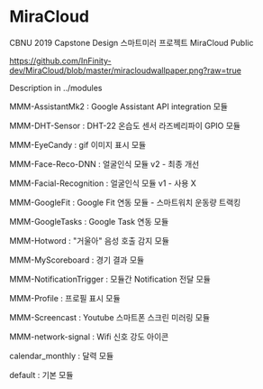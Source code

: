 # MiraCloud
CBNU 2019 Capstone Design 스마트미러 프로젝트 MiraCloud Public

https://github.com/InFinity-dev/MiraCloud/blob/master/miracloudwallpaper.png?raw=true

Description in ../modules 

MMM-AssistantMk2 : Google Assistant API integration 모듈

MMM-DHT-Sensor : DHT-22 온습도 센서 라즈베리파이 GPIO 모듈

MMM-EyeCandy : gif 이미지 표시 모듈

MMM-Face-Reco-DNN : 얼굴인식 모듈 v2 - 최종 개선

MMM-Facial-Recognition : 얼굴인식 모듈 v1 - 사용 X

MMM-GoogleFit : Google Fit 연동 모듈 - 스마트워치 운동량 트랙킹

MMM-GoogleTasks : Google Task 연동 모듈

MMM-Hotword : "거울아" 음성 호출 감지 모듈

MMM-MyScoreboard : 경기 결과 모듈

MMM-NotificationTrigger : 모듈간 Notification 전달 모듈

MMM-Profile : 프로필 표시 모듈

MMM-Screencast : Youtube 스마트폰 스크린 미러링 모듈

MMM-network-signal : Wifi 신호 강도 아이콘

calendar_monthly : 달력 모듈

default : 기본 모듈
